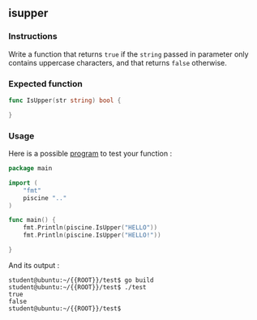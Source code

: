 ## isupper

### Instructions

Write a function that returns `true` if the `string` passed in parameter only contains uppercase characters, and that returns `false` otherwise.

### Expected function

```go
func IsUpper(str string) bool {

}
```

### Usage

Here is a possible [program](TODO-LINK) to test your function :

```go
package main

import (
	"fmt"
	piscine ".."
)

func main() {
	fmt.Println(piscine.IsUpper("HELLO"))
	fmt.Println(piscine.IsUpper("HELLO!"))

}
```

And its output :

```console
student@ubuntu:~/{{ROOT}}/test$ go build
student@ubuntu:~/{{ROOT}}/test$ ./test
true
false
student@ubuntu:~/{{ROOT}}/test$
```
